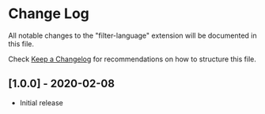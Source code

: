 # Change Log
All notable changes to the "filter-language" extension will be documented in this file.

Check [Keep a Changelog](http://keepachangelog.com/) for recommendations on how to structure this file.

## [1.0.0] - 2020-02-08
- Initial release